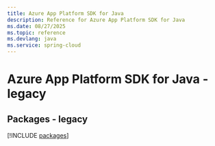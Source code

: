 ```yaml
---
title: Azure App Platform SDK for Java
description: Reference for Azure App Platform SDK for Java
ms.date: 08/27/2025
ms.topic: reference
ms.devlang: java
ms.service: spring-cloud
---
```

# Azure App Platform SDK for Java - legacy
## Packages - legacy
[!INCLUDE [packages](app-platform-index.md)]
